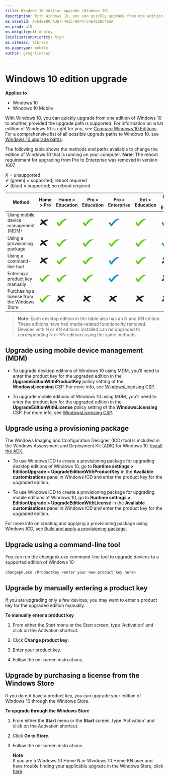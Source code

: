 ```yaml
---
title: Windows 10 edition upgrade (Windows 10)
description: With Windows 10, you can quickly upgrade from one edition of Windows 10 to another, provided the upgrade path is supported.
ms.assetid: A7642E90-A3E7-4A25-8044-C4E402DC462A
ms.prod: w10
ms.mktglfcycl: deploy
localizationpriority: high
ms.sitesec: library
ms.pagetype: mobile
author: greg-lindsay
---
```


# Windows 10 edition upgrade
**Applies to**

-   Windows 10
-   Windows 10 Mobile

With Windows 10, you can quickly upgrade from one edition of Windows 10 to another, provided the upgrade path is supported. For information on what edition of Windows 10 is right for you, see [Compare Windows 10 Editions](http://go.microsoft.com/fwlink/p/?LinkID=690882). For a comprehensive list of all possible upgrade paths to Windows 10, see [Windows 10 upgrade paths](windows-10-upgrade-paths.md).

The following table shows the methods and paths available to change the edition of Windows 10 that is running on your computer. **Note**: The reboot requirement for upgrading from Pro to Enterprise was removed in version 1607. 

X = unsupported <BR>
✔ (green) = supported; reboot required<BR>
✔ (blue) = supported; no reboot required. 


|Method |Home > Pro |Home > Education |Pro > Education |Pro > Enterprise |Ent > Education |Mobile > Mobile Enterprise |
|-------|-----------|-----------------|----------------|-----------------|----------------|--------|
| Using mobile device management (MDM) |![unsupported](images/x_blk.png) |![supported](images/check_grn.png) |![supported](images/check_grn.png) |![supported](images/check_blu.png) |![supported](images/check_grn.png) |![supported](images/check_blu.png) |
| Using a provisioning package |![unsupported](images/x_blk.png) |![supported](images/check_grn.png) |![supported](images/check_grn.png) |![supported](images/check_grn.png) |![supported](images/check_grn.png) |![supported](images/check_blu.png) |
| Using a command-line tool |![unsupported](images/x_blk.png) |![supported](images/check_grn.png) |![supported](images/check_grn.png) |![supported](images/check_blu.png) |![supported](images/check_grn.png) |![unsupported](images/x_blk.png) |
| Entering a product key manually |![supported](images/check_grn.png) |![supported](images/check_grn.png) |![supported](images/check_grn.png) |![supported](images/check_blu.png) |![supported](images/check_grn.png) |![unsupported](images/x_blk.png) |
| Purchasing a license from the Windows Store |![supported](images/check_grn.png) |![unsupported](images/x_blk.png) |![unsupported](images/x_blk.png) |![unsupported](images/x_blk.png) |![unsupported](images/x_blk.png) |![unsupported](images/x_blk.png) |

>**Note**: Each desktop edition in the table also has an N and KN edition. These editions have had media-related functionality removed. Devices with N or KN editions installed can be upgraded to corresponding N or KN editions using the same methods.

## Upgrade using mobile device management (MDM)
- To upgrade desktop editions of Windows 10 using MDM, you'll need to enter the product key for the upgraded edition in the **UpgradeEditionWithProductKey** policy setting of the **WindowsLicensing** CSP. For more info, see [WindowsLicensing CSP](http://go.microsoft.com/fwlink/p/?LinkID=690907).

- To upgrade mobile editions of Windows 10 using MDM, you'll need to enter the product key for the upgraded edition in the **UpgradeEditionWithLicense** policy setting of the **WindowsLicensing** CSP. For more info, see [WindowsLicensing CSP](http://go.microsoft.com/fwlink/p/?LinkID=690907).

## Upgrade using a provisioning package
The Windows Imaging and Configuration Designer (ICD) tool is included in the Windows Assessment and Deployment Kit (ADK) for Windows 10. [Install the ADK.](http://go.microsoft.com/fwlink/p/?LinkId=526740)

- To use Windows ICD to create a provisioning package for upgrading desktop editions of Windows 10, go to **Runtime settings &gt; EditionUpgrade &gt; UpgradeEditionWithProductKey** in the **Available customizations** panel in Windows ICD and enter the product key for the upgraded edition.

- To use Windows ICD to create a provisioning package for upgrading mobile editions of Windows 10, go to **Runtime settings &gt; EditionUpgrade &gt; UpgradeEditionWithLicense** in the **Available customizations** panel in Windows ICD and enter the product key for the upgraded edition.

For more info on creating and applying a provisioning package using Windows ICD, see [Build and apply a provisioning package](http://go.microsoft.com/fwlink/p/?LinkID=533700).

## Upgrade using a command-line tool
You can run the changepk.exe command-line tool to upgrade devices to a supported edition of Windows 10:

`changepk.exe /ProductKey <enter your new product key here>`

## Upgrade by manually entering a product key
If you are upgrading only a few devices, you may want to enter a product key for the upgraded edition manually.

**To manually enter a product key**

1.  From either the Start menu or the Start screen, type 'Activation' and click on the Activation shortcut.

2.  Click **Change product key**.

3.  Enter your product key.

4.  Follow the on-screen instructions.

## Upgrade by purchasing a license from the Windows Store
If you do not have a product key, you can upgrade your edition of Windows 10 through the Windows Store.

**To upgrade through the Windows Store**

1.  From either the **Start** menu or the **Start** screen, type 'Activation' and click on the Activation shortcut.

2.  Click **Go to Store**.

3.  Follow the on-screen instructions.
    
    **Note**<br>If you are a Windows 10 Home N or Windows 10 Home KN user and have trouble finding your applicable upgrade in the Windows Store, click [here](ms-windows-store://windowsupgrade/).

 

 

 





